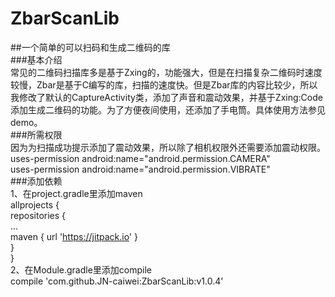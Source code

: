 # ZbarScanLib
##一个简单的可以扫码和生成二维码的库 <br>
###基本介绍<br>
常见的二维码扫描库多是基于Zxing的，功能强大，但是在扫描复杂二维码时速度较慢，Zbar是基于C编写的库，扫描的速度快。但是Zbar库的内容比较少，所以我修改了默认的CaptureActivity类，添加了声音和震动效果，并基于Zxing:Code添加生成二维码的功能。为了方便夜间使用，还添加了手电筒。具体使用方法参见demo。<br>
###所需权限<br>
因为为扫描成功提示添加了震动效果，所以除了相机权限外还需要添加震动权限。<br>
 uses-permission android:name="android.permission.CAMERA"<br>
 uses-permission android:name="android.permission.VIBRATE"<br>
###添加依赖<br>
1、在project.gradle里添加maven<br>
allprojects {<br>
		repositories {<br>
			...<br>
			maven { url 'https://jitpack.io' }<br>
		}<br>
	}<br>
2、在Module.gradle里添加compile<br>
compile 'com.github.JN-caiwei:ZbarScanLib:v1.0.4'<br>

